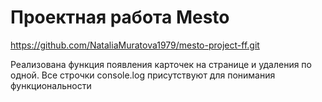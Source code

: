 # Проектная работа Mesto

https://github.com/NataliaMuratova1979/mesto-project-ff.git

Реализована функция появления карточек на странице и удаления по одной.
Все строчки console.log присутствуют для понимания функциональности 
